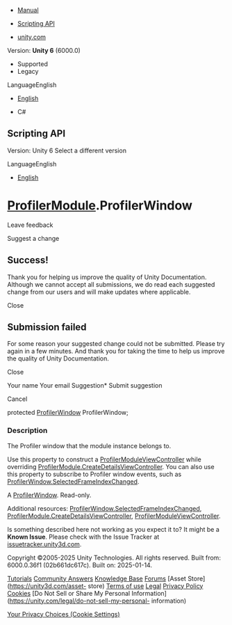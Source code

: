 [ ]()

  * [Manual](../Manual/index.html)
  * [Scripting API](../ScriptReference/index.html)

  * [unity.com](https://unity.com/)

Version: **Unity 6** (6000.0)

  * Supported
  * Legacy

LanguageEnglish

  * [English]()

  * C#

[ ](https://docs.unity3d.com)

## Scripting API

Version: Unity 6 Select a different version

LanguageEnglish

  * [English]()

#  [ProfilerModule](Unity.Profiling.Editor.ProfilerModule.html).ProfilerWindow

Leave feedback

Suggest a change

## Success!

Thank you for helping us improve the quality of Unity Documentation. Although
we cannot accept all submissions, we do read each suggested change from our
users and will make updates where applicable.

Close

## Submission failed

For some reason your suggested change could not be submitted. Please <a>try
again</a> in a few minutes. And thank you for taking the time to help us
improve the quality of Unity Documentation.

Close

Your name Your email Suggestion* Submit suggestion

Cancel

[ ]()

protected [ProfilerWindow](ProfilerWindow.html) ProfilerWindow;

### Description

The Profiler window that the module instance belongs to.

Use this property to construct a
[ProfilerModuleViewController](Unity.Profiling.Editor.ProfilerModuleViewController.html)
while overriding
[ProfilerModule.CreateDetailsViewController](Unity.Profiling.Editor.ProfilerModule.CreateDetailsViewController.html).
You can also use this property to subscribe to Profiler window events, such as
[ProfilerWindow.SelectedFrameIndexChanged](ProfilerWindow.SelectedFrameIndexChanged.html).  
  
A [ProfilerWindow](ProfilerWindow.html). Read-only.  
  
Additional resources:
[ProfilerWindow.SelectedFrameIndexChanged](ProfilerWindow.SelectedFrameIndexChanged.html),
[ProfilerModule.CreateDetailsViewController](Unity.Profiling.Editor.ProfilerModule.CreateDetailsViewController.html),
[ProfilerModuleViewController](Unity.Profiling.Editor.ProfilerModuleViewController.html).

Is something described here not working as you expect it to? It might be a
**Known Issue**. Please check with the Issue Tracker at
[issuetracker.unity3d.com](https://issuetracker.unity3d.com).

Copyright ©2005-2025 Unity Technologies. All rights reserved. Built from:
6000.0.36f1 (02b661dc617c). Built on: 2025-01-14.

[Tutorials](https://unity3d.com/learn) [Community
Answers](https://answers.unity3d.com) [Knowledge
Base](https://support.unity3d.com/hc/en-us)
[Forums](https://forum.unity3d.com) [Asset Store](https://unity3d.com/asset-
store) [Terms of use](https://docs.unity3d.com/Manual/TermsOfUse.html)
[Legal](https://unity.com/legal) [Privacy
Policy](https://unity.com/legal/privacy-policy)
[Cookies](https://unity.com/legal/cookie-policy) [Do Not Sell or Share My
Personal Information](https://unity.com/legal/do-not-sell-my-personal-
information)

[Your Privacy Choices (Cookie Settings)](javascript:void\(0\);)

